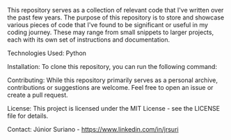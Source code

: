 This repository serves as a collection of relevant code that I've written over the past few years.
The purpose of this repository is to store and showcase various pieces of code that I've found to be significant or useful in my coding journey. These may range from small snippets to larger projects, each with its own set of instructions and documentation.

Technologies Used:
Python

Installation:
To clone this repository, you can run the following command:

Contributing:
While this repository primarily serves as a personal archive, contributions or suggestions are welcome. Feel free to open an issue or create a pull request.

License:
This project is licensed under the MIT License - see the LICENSE file for details.

Contact:
Júnior Suriano - https://www.linkedin.com/in/jrsuri
